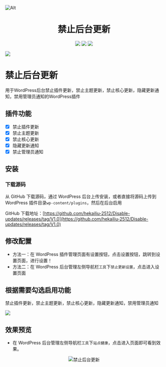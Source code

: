 ![Alt](https://repobeats.axiom.co/api/embed/6a1bda6001e15a56c42f79bbd141a669e57f31a1.svg "Repobeats analytics image")
<h1 align="center">禁止后台更新</h1>
<p align="center">

<p align="center">
    <img src="https://img.shields.io/badge/PHP-%3E8.0-777BB4?style=flat-square&logo=php&logoColor=#777BB4">
    <img src="https://img.shields.io/badge/WordPress-v6.5%20tested-21759B?style=flat-square&logo=wordpress">
    <a href="https://github.com/hekailiu-2512/Disable-system-background-updates/blob/master/LICENSE">
        <img src="https://img.shields.io/github/LICENSE/hekailiu-2512/Disable-updates?&style=flat-square">
    </a>
</p>

![](https://cdn.jsdelivr.net/gh/hekailiu-2512/Disable-updates/Disable-updates-2.png)

# 禁止后台更新

用于WordPress后台禁止插件更新，禁止主题更新，禁止核心更新，隐藏更新通知，禁用管理员通知的WordPress插件

## 插件功能

* [x] 禁止插件更新 
* [x] 禁止主题更新
* [x] 禁止核心更新 
* [x] 隐藏更新通知
* [x] 禁止管理员通知 

## 安装

### 下载源码 
  
 从 GitHub 下载源码，通过 WordPress 后台上传安装，或者直接将源码上传到 WordPress 插件目录`wp-content/plugins`，然后在后台启用 

GitHub 下载地址：[https://github.com/hekailiu-2512/Disable-updates/releases/tag/V1.0](https://github.com/hekailiu-2512/Disable-updates/releases/tag/V1.0)

## 修改配置
    
* 方法一：在 WordPress 插件管理页面有设置按钮，点击设置按钮，跳转到设置页面，进行设置！
* 方法二：在 WordPress 后台管理左侧导航栏`工具`下`禁止更新设置`，点击进入设置页面

## 根据需要勾选启用功能

禁止插件更新，禁止主题更新，禁止核心更新，隐藏更新通知，禁用管理员通知

![](https://cdn.jsdelivr.net/gh/hekailiu-2512/Disable-updates/Disable-updates-1.jpg)

## 效果预览

* 在 WordPress 后台管理左侧导航栏`工具`下`站点健康`，点击进入页面即可看到效果。

<p align="center">
    <img src="https://cdn.jsdelivr.net/gh/hekailiu-2512/Disable-updates/Disable-updates-2.png" alt="禁止后台更新" />
</p>